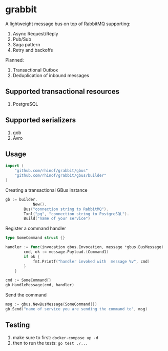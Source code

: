 
# grabbit

A lightweight message bus on top of RabbitMQ supporting:

1) Async Request/Reply
2) Pub/Sub
3) Saga pattern
4) Retry and backoffs

Planned:

1) Transactional Outbox
2) Deduplication of inbound messages


## Supported transactional resources
1) PostgreSQL
## Supported serializers
1) gob
2) Avro

## Usage

```Go
import (
	"github.com/rhinof/grabbit/gbus"
	"github.com/rhinof/grabbit/gbus/builder"
)

```


Creating a transactional GBus instance
```Go
gb := builder.
    		New().
		Bus("connection string to RabbitMQ").
		Txnl("pg", "connection string to PostgreSQL").
		Build("name of your service")
```
Register a command handler

```Go
type SomeCommand struct {}

handler := func(invocation gbus.Invocation, message *gbus.BusMessage)
		cmd, ok := message.Payload.(Command1)
		if ok {
			fmt.Printf("handler invoked with  message %v", cmd)
		}
	}

cmd := SomeCommand{}
gb.HandleMessage(cmd, handler)
```

Send the command 
```Go
msg := gbus.NewBusMessage(SomeCommand{})
gb.Send("name of service you are sending the command to", msg)
```


## Testing

1) make sure to first: `docker-compose up -d`
2) then to run the tests: `go test ./...`
